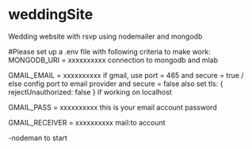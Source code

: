 # weddingSite
Wedding website with rsvp using nodemailer and mongodb 

#Please set up a .env file with following criteria to make work:
MONGODB_URI = xxxxxxxxxx
  connection to mongodb and mlab

GMAIL_EMAIL = xxxxxxxxxx
  if gmail, use port = 465 and secure = true / else config port to email provider and secure = false
  also set tls: { rejectUnauthorized: false } if working on localhost

GMAIL_PASS = xxxxxxxxxx
  this is your email account password

GMAIL_RECEIVER = xxxxxxxxxx
  mail:to account
  

-nodeman to start 
